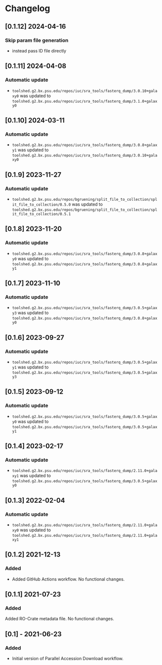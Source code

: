 # Changelog

## [0.1.12] 2024-04-16

### Skip param file generation

- instead pass ID file directly

## [0.1.11] 2024-04-08

### Automatic update
- `toolshed.g2.bx.psu.edu/repos/iuc/sra_tools/fasterq_dump/3.0.10+galaxy0` was updated to `toolshed.g2.bx.psu.edu/repos/iuc/sra_tools/fasterq_dump/3.1.0+galaxy0`

## [0.1.10] 2024-03-11

### Automatic update
- `toolshed.g2.bx.psu.edu/repos/iuc/sra_tools/fasterq_dump/3.0.8+galaxy1` was updated to `toolshed.g2.bx.psu.edu/repos/iuc/sra_tools/fasterq_dump/3.0.10+galaxy0`

## [0.1.9] 2023-11-27

### Automatic update
- `toolshed.g2.bx.psu.edu/repos/bgruening/split_file_to_collection/split_file_to_collection/0.5.0` was updated to `toolshed.g2.bx.psu.edu/repos/bgruening/split_file_to_collection/split_file_to_collection/0.5.1`

## [0.1.8] 2023-11-20

### Automatic update
- `toolshed.g2.bx.psu.edu/repos/iuc/sra_tools/fasterq_dump/3.0.8+galaxy0` was updated to `toolshed.g2.bx.psu.edu/repos/iuc/sra_tools/fasterq_dump/3.0.8+galaxy1`

## [0.1.7] 2023-11-10

### Automatic update
- `toolshed.g2.bx.psu.edu/repos/iuc/sra_tools/fasterq_dump/3.0.5+galaxy3` was updated to `toolshed.g2.bx.psu.edu/repos/iuc/sra_tools/fasterq_dump/3.0.8+galaxy0`

## [0.1.6] 2023-09-27

### Automatic update
- `toolshed.g2.bx.psu.edu/repos/iuc/sra_tools/fasterq_dump/3.0.5+galaxy1` was updated to `toolshed.g2.bx.psu.edu/repos/iuc/sra_tools/fasterq_dump/3.0.5+galaxy3`

## [0.1.5] 2023-09-12

### Automatic update
- `toolshed.g2.bx.psu.edu/repos/iuc/sra_tools/fasterq_dump/3.0.5+galaxy0` was updated to `toolshed.g2.bx.psu.edu/repos/iuc/sra_tools/fasterq_dump/3.0.5+galaxy1`

## [0.1.4] 2023-02-17

### Automatic update
- `toolshed.g2.bx.psu.edu/repos/iuc/sra_tools/fasterq_dump/2.11.0+galaxy1` was updated to `toolshed.g2.bx.psu.edu/repos/iuc/sra_tools/fasterq_dump/3.0.5+galaxy0`

## [0.1.3] 2022-02-04

### Automatic update
- `toolshed.g2.bx.psu.edu/repos/iuc/sra_tools/fasterq_dump/2.11.0+galaxy0` was updated to `toolshed.g2.bx.psu.edu/repos/iuc/sra_tools/fasterq_dump/2.11.0+galaxy1`

## [0.1.2] 2021-12-13

### Added
- Added GitHub Actions workflow. No functional changes.

## [0.1.1] 2021-07-23

### Added

Added RO-Crate metadata file. No functional changes.

## [0.1] - 2021-06-23

### Added

- Initial version of Parallel Accession Download workflow.
